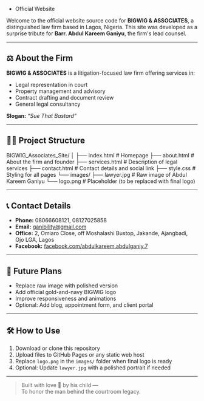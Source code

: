  - Official Website

Welcome to the official website source code for **BIGWIG & ASSOCIATES**, a distinguished law firm based in Lagos, Nigeria. This site was developed as a surprise tribute for **Barr. Abdul Kareem Ganiyu**, the firm's lead counsel.

---

## ⚖️ About the Firm

**BIGWIG & ASSOCIATES** is a litigation-focused law firm offering services in:
- Legal representation in court
- Property management and advisory
- Contract drafting and document review
- General legal consultancy

**Slogan:** *“Sue That Bastard”*

---

## 👨‍⚖️ Project Structure

BIGWIG_Associates_Site/ │ ├── index.html          # Homepage ├── about.html          # About the firm and founder ├── services.html       # Description of legal services ├── contact.html        # Contact details and social link ├── style.css           # Styling for all pages └── images/ ├── lawyer.jpg      # Raw image of Abdul Kareem Ganiyu └── logo.png        # Placeholder (to be replaced with final logo)

---

## 📞 Contact Details

- **Phone:** 08066608121, 08127025858  
- **Email:** ganibility@gmail.com  
- **Office:** 2, Omiaro Close, off Moshalashi Bustop, Jakande, Ajangbadi, Ojo LGA, Lagos  
- **Facebook:** [facebook.com/abdulkareem.abdulganiy.7](https://facebook.com/abdulkareem.abdulganiy.7)

---

## 🧠 Future Plans

- Replace raw image with polished version  
- Add official gold-and-navy BIGWIG logo  
- Improve responsiveness and animations  
- Optional: Add blog, appointment form, and client portal

---

## 🛠️ How to Use

1. Download or clone this repository  
2. Upload files to GitHub Pages or any static web host  
3. Replace `logo.png` in the `images/` folder when final logo is ready  
4. Optional: Update `lawyer.jpg` with a polished portrait if needed

---

> Built with love 💙 by his child —  
> To honor the man behind the courtroom legacy.

